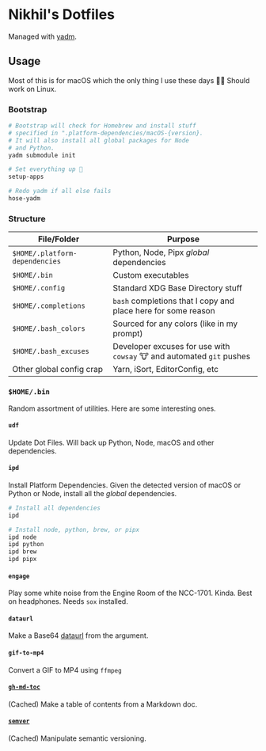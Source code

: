 # Nikhil's Dotfiles

Managed with [yadm](https://yadm.io).

## Usage

Most of this is for macOS which the only thing I use these days 🤷‍♂️ Should work on Linux.

### Bootstrap

```bash
# Bootstrap will check for Homebrew and install stuff
# specified in ".platform-dependencies/macOS-{version}.
# It will also install all global packages for Node
# and Python.
yadm submodule init

# Set everything up 🤞
setup-apps

# Redo yadm if all else fails
hose-yadm
```

### Structure

| File/Folder                    | Purpose                                                               |
|--------------------------------|-----------------------------------------------------------------------|
| `$HOME/.platform-dependencies` | Python, Node, Pipx _global_ dependencies                              |
| `$HOME/.bin`                   | Custom executables                                                    |
| `$HOME/.config`                | Standard XDG Base Directory stuff                                     |
| `$HOME/.completions`           | `bash` completions that I copy and place here for some reason         |
| `$HOME/.bash_colors`           | Sourced for any colors (like in my prompt)                            |
| `$HOME/.bash_excuses`          | Developer excuses for use with `cowsay` 🐮 and automated `git` pushes |
| Other global config crap       | Yarn, iSort, EditorConfig, etc                                        |

### `$HOME/.bin`

Random assortment of utilities. Here are some interesting ones.

#### `udf`

Update Dot Files. Will back up Python, Node, macOS and other dependencies.

#### `ipd`

Install Platform Dependencies. Given the detected version of macOS or Python or Node, install all the _global_ dependencies.

```bash
# Install all dependencies
ipd

# Install node, python, brew, or pipx
ipd node
ipd python
ipd brew
ipd pipx
```

#### `engage`

Play some white noise from the Engine Room of the NCC-1701. Kinda. Best on headphones. Needs `sox` installed.

#### `dataurl`

Make a Base64 [dataurl](https://developer.mozilla.org/en-US/docs/Web/HTTP/Basics_of_HTTP/Data_URIs) from the argument.

#### `gif-to-mp4`

Convert a GIF to MP4 using `ffmpeg`

#### [`gh-md-toc`](https://github.com/ekalinin/github-markdown-toc)

(Cached) Make a table of contents from a Markdown doc.

#### [`semver`](https://github.com/fsaintjacques/semver-tool)

(Cached) Manipulate semantic versioning.

